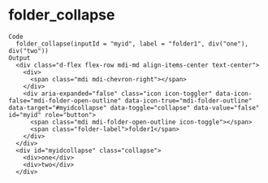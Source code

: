 # folder_collapse

    Code
      folder_collapse(inputId = "myid", label = "folder1", div("one"), div("two"))
    Output
      <div class="d-flex flex-row mdi-md align-items-center text-center">
        <div>
          <span class="mdi mdi-chevron-right"></span>
        </div>
        <div aria-expanded="false" class="icon icon-toggler" data-icon-false="mdi-folder-open-outline" data-icon-true="mdi-folder-outline" data-target="#myidcollapse" data-toggle="collapse" data-value="false" id="myid" role="button">
          <span class="mdi mdi-folder-open-outline icon-toggle"></span>
          <span class="folder-label">folder1</span>
        </div>
      </div>
      <div id="myidcollapse" class="collapse">
        <div>one</div>
        <div>two</div>
      </div>

